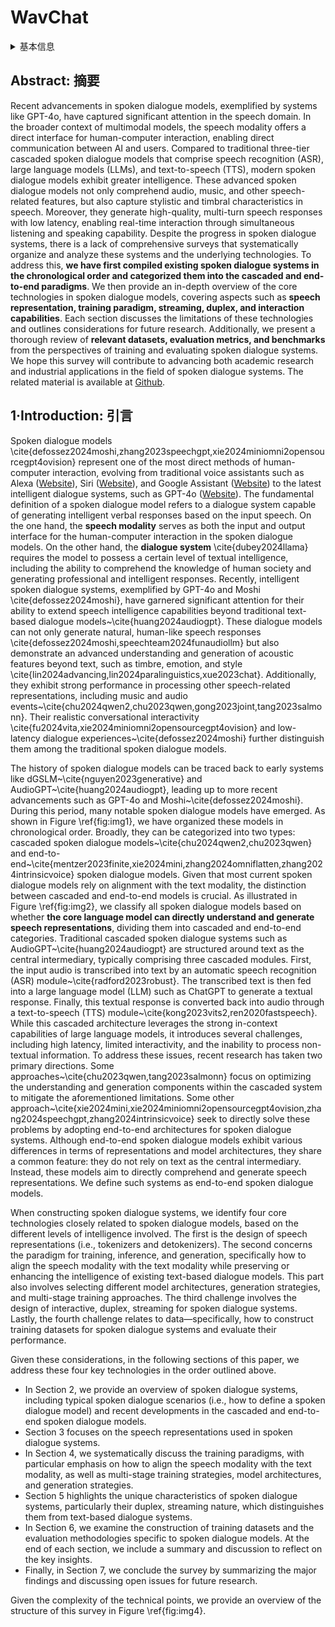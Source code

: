 # WavChat

<details>
<summary>基本信息</summary>

- 标题: "WavChat: A Survey of Spoken Dialogue Models"
- 作者:
  - 01 Shengpeng Ji (浙江大学, shengpengji@zju.edu.cn)
  - 00 Yifu Chen (浙江大学)
  - 00 Minghui Fang (浙江大学)
  - 00 Jialong Zuo (浙江大学)
  - 00 Jingyu Lu (浙江大学)
  - 00 Hanting Wang (浙江大学)
  - 00 Ziyue Jiang (浙江大学)
  - 00 Long Zhou (微软)
  - 00 Shujie Liu (微软)
  - 00 Xize Cheng (浙江大学)
  - 00 Xiaoda Yang (浙江大学)
  - 00 Zehan Wang (浙江大学)
  - 00 Qian Yang (浙江大学)
  - 00 Jian Li (腾讯优图实验室)
  - 00 Yidi Jiang (阿里巴巴)
  - 00 Jingzhen He (阿里巴巴)
  - 00 Yunfei Chu (阿里巴巴)
  - 00 Jin Xu (阿里巴巴)
  - 00 Zhou Zhao (浙江大学, zhaozhou@zju.edu.cn)
- 链接:
  - [ArXiv](https://arxiv.org/abs/2411.13577)
  - [Publication]
  - [Github](https://github.com/jishengpeng/WavChat)0
  - [Demo]
- 文件:
  - [ArXiv](2411.13577v1__Survey__WavChat__A_Survey_of_Spoken_Dialogue_Models.pdf)
  - [Publication] #TODO

</details>

## Abstract: 摘要

Recent advancements in spoken dialogue models, exemplified by systems like GPT-4o, have captured significant attention in the speech domain.
In the broader context of multimodal models, the speech modality offers a direct interface for human-computer interaction, enabling direct communication between AI and users.
Compared to traditional three-tier cascaded spoken dialogue models that comprise speech recognition (ASR), large language models (LLMs), and text-to-speech (TTS), modern spoken dialogue models exhibit greater intelligence.
These advanced spoken dialogue models not only comprehend audio, music, and other speech-related features, but also capture stylistic and timbral characteristics in speech.
Moreover, they generate high-quality, multi-turn speech responses with low latency, enabling real-time interaction through simultaneous listening and speaking capability.
Despite the progress in spoken dialogue systems, there is a lack of comprehensive surveys that systematically organize and analyze these systems and the underlying technologies.
To address this, **we have first compiled existing spoken dialogue systems in the chronological order and categorized them into the cascaded and end-to-end paradigms**.
We then provide an in-depth overview of the core technologies in spoken dialogue models, covering aspects such as **speech representation, training paradigm, streaming, duplex, and interaction capabilities**.
Each section discusses the limitations of these technologies and outlines considerations for future research.
Additionally, we present a thorough review of **relevant datasets, evaluation metrics, and benchmarks** from the perspectives of training and evaluating spoken dialogue systems.
We hope this survey will contribute to advancing both academic research and industrial applications in the field of spoken dialogue systems.
The related material is available at [Github](https://github.com/jishengpeng/WavChat).

## 1·Introduction: 引言

Spoken dialogue models \cite{defossez2024moshi,zhang2023speechgpt,xie2024miniomni2opensourcegpt4ovision} represent one of the most direct methods of human-computer interaction, evolving from traditional voice assistants such as Alexa ([Website](https://www.alexa.com/)), Siri ([Website](https://www.apple.com/siri/)), and Google Assistant ([Website](https://assistant.google.com/)) to the latest intelligent dialogue systems, such as GPT-4o ([Website](https://openai.com/index/chatgpt-can-now-see-hear-and-speak/)).
The fundamental definition of a spoken dialogue model refers to a dialogue system capable of generating intelligent verbal responses based on the input speech.
On the one hand, the **speech modality** serves as both the input and output interface for the human-computer interaction in the spoken dialogue models.
On the other hand, the **dialogue system** \cite{dubey2024llama} requires the model to possess a certain level of textual intelligence, including the ability to comprehend the knowledge of human society and generating professional and intelligent responses.
Recently, intelligent spoken dialogue systems, exemplified by GPT-4o and Moshi \cite{defossez2024moshi}, have garnered significant attention for their ability to extend speech intelligence capabilities beyond traditional text-based dialogue models~\cite{huang2024audiogpt}.
These dialogue models can not only generate natural, human-like speech responses \cite{defossez2024moshi,speechteam2024funaudiollm} but also demonstrate an advanced understanding and generation of acoustic features beyond text, such as timbre, emotion, and style \cite{lin2024advancing,lin2024paralinguistics,xue2023chat}.
Additionally, they exhibit strong performance in processing other speech-related representations, including music and audio events~\cite{chu2024qwen2,chu2023qwen,gong2023joint,tang2023salmonn}.
Their realistic conversational interactivity \cite{fu2024vita,xie2024miniomni2opensourcegpt4ovision} and low-latency dialogue experiences~\cite{defossez2024moshi} further distinguish them among the traditional spoken dialogue models.

The history of spoken dialogue models can be traced back to early systems like dGSLM~\cite{nguyen2023generative} and AudioGPT~\cite{huang2024audiogpt}, leading up to more recent advancements such as GPT-4o and Moshi~\cite{defossez2024moshi}.
During this period, many notable spoken dialogue models have emerged.
As shown in Figure \ref{fig:img1}, we have organized these models in chronological order.
Broadly, they can be categorized into two types: cascaded spoken dialogue models~\cite{chu2024qwen2,chu2023qwen} and end-to-end~\cite{mentzer2023finite,xie2024mini,zhang2024omniflatten,zhang2024intrinsicvoice} spoken dialogue models.
Given that most current spoken dialogue models rely on alignment with the text modality, the distinction between cascaded and end-to-end models is crucial.
As illustrated in Figure \ref{fig:img2}, we classify all spoken dialogue models based on whether **the core language model can directly understand and generate speech representations**, dividing them into cascaded and end-to-end categories.
Traditional cascaded spoken dialogue systems such as AudioGPT~\cite{huang2024audiogpt} are structured around text as the central intermediary, typically comprising three cascaded modules.
First, the input audio is transcribed into text by an automatic speech recognition (ASR) module~\cite{radford2023robust}.
The transcribed text is then fed into a large language model (LLM) such as ChatGPT to generate a textual response.
Finally, this textual response is converted back into audio through a text-to-speech (TTS) module~\cite{kong2023vits2,ren2020fastspeech}.
While this cascaded architecture leverages the strong in-context capabilities of large language models, it introduces several challenges, including high latency, limited interactivity, and the inability to process non-textual information.
To address these issues, recent research has taken two primary directions.
Some approaches~\cite{chu2023qwen,tang2023salmonn} focus on optimizing the understanding and generation components within the cascaded system to mitigate the aforementioned limitations.
Some other approach~\cite{xie2024mini,xie2024miniomni2opensourcegpt4ovision,zhang2024speechgpt,zhang2024intrinsicvoice} seek to directly solve these problems by adopting end-to-end architectures for spoken dialogue systems.
Although end-to-end spoken dialogue models exhibit various differences in terms of representations and model architectures, they share a common feature: they do not rely on text as the central intermediary.
Instead, these models aim to directly comprehend and generate speech representations.
We define such systems as end-to-end spoken dialogue models.

When constructing spoken dialogue systems, we identify four core technologies closely related to spoken dialogue models, based on the different levels of intelligence involved.
The first is the design of speech representations (i.e., tokenizers and detokenizers).
The second concerns the paradigm for training, inference, and generation, specifically how to align the speech modality with the text modality while preserving or enhancing the intelligence of existing text-based dialogue models.
This part also involves selecting different model architectures, generation strategies, and multi-stage training approaches.
The third challenge involves the design of interactive, duplex, streaming for spoken dialogue systems.
Lastly, the fourth challenge relates to data—specifically, how to construct training datasets for spoken dialogue systems and evaluate their performance.

Given these considerations, in the following sections of this paper, we address these four key technologies in the order outlined above.
- In Section 2, we provide an overview of spoken dialogue systems, including typical spoken dialogue scenarios (i.e., how to define a spoken dialogue model) and recent developments in the cascaded and end-to-end spoken dialogue models.
- Section 3 focuses on the speech representations used in spoken dialogue systems.
- In Section 4, we systematically discuss the training paradigms, with particular emphasis on how to align the speech modality with the text modality, as well as multi-stage training strategies, model architectures, and generation strategies.
- Section 5 highlights the unique characteristics of spoken dialogue systems, particularly their duplex, streaming nature, which distinguishes them from text-based dialogue systems.
- In Section 6, we examine the construction of training datasets and the evaluation methodologies specific to spoken dialogue models.
At the end of each section, we include a summary and discussion to reflect on the key insights.
- Finally, in Section 7, we conclude the survey by summarizing the major findings and discussing open issues for future research.

Given the complexity of the technical points, we provide an overview of the structure of this survey in Figure \ref{fig:img4}.
